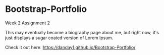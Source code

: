 # Bootstrap-Portfolio
Week 2 Assignment 2

This may eventually become a biography page about me, but right now, it's just displays a sugar coated version of Lorem Ipsum.

Check it out here:
https://danday1.github.io/Bootstrap-Portfolio/
